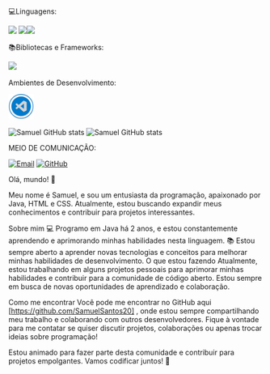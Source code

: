 💻Linguagens:

<img width="50px" src="https://cdn.jsdelivr.net/gh/devicons/devicon@latest/icons/java/java-original.svg" /> <img width="50px"  src="https://cdn.jsdelivr.net/gh/devicons/devicon@latest/icons/html5/html5-original-wordmark.svg" /><img  width="50px" src="https://cdn.jsdelivr.net/gh/devicons/devicon@latest/icons/css3/css3-original-wordmark.svg" />
          

📚Bibliotecas e Frameworks:

<img width="45px" src="https://cdn.jsdelivr.net/gh/devicons/devicon@latest/icons/spring/spring-original.svg" />
          




Ambientes de Desenvolvimento:

<img width="50px" src="https://github.com/Pedro-Murilo/icons-for-readme/blob/main/.github/vscode-icon.svg" alt="VSCode Icon" />


![Samuel GitHub stats](https://github-readme-stats.vercel.app/api?username=SamuelSantos20&show_icons=true&theme=aura)     ![Samuel GitHub stats](https://github-readme-stats.vercel.app/api/top-langs/?username=SamuelSantos20&layout=compact&theme=vision-friendly-dark)

MEIO DE COMUNICAÇÃO:

[![Email](https://img.shields.io/badge/Email-blue?style=for-the-badge&logo=gmail)](mailto:samuelfamilia377@gmail.com)  [![GitHub](https://img.shields.io/badge/GitHub-181717?style=for-the-badge&logo=github&logoColor=white)](https://github.com/SamuelSantos20)








Olá, mundo! 👋

Meu nome é Samuel, e sou um entusiasta da programação, apaixonado por Java, HTML e CSS. Atualmente, estou buscando expandir meus conhecimentos e contribuir para projetos interessantes.


Sobre mim
💻 Programo em Java há 2 anos, e estou constantemente aprendendo e aprimorando minhas habilidades nesta linguagem.
📚 Estou sempre aberto a aprender novas tecnologias e conceitos para melhorar minhas habilidades de desenvolvimento.
O que estou fazendo
Atualmente, estou trabalhando em alguns projetos pessoais para aprimorar minhas habilidades e contribuir para a comunidade de código aberto. Estou sempre em busca de novas oportunidades de aprendizado e colaboração.

Como me encontrar
Você pode me encontrar no GitHub aqui [https://github.com/SamuelSantos20] , onde estou sempre compartilhando meu trabalho e colaborando com outros desenvolvedores. Fique à vontade para me contatar se quiser discutir projetos, colaborações ou apenas trocar ideias sobre programação!

Estou animado para fazer parte desta comunidade e contribuir para projetos empolgantes. Vamos codificar juntos! 🚀



